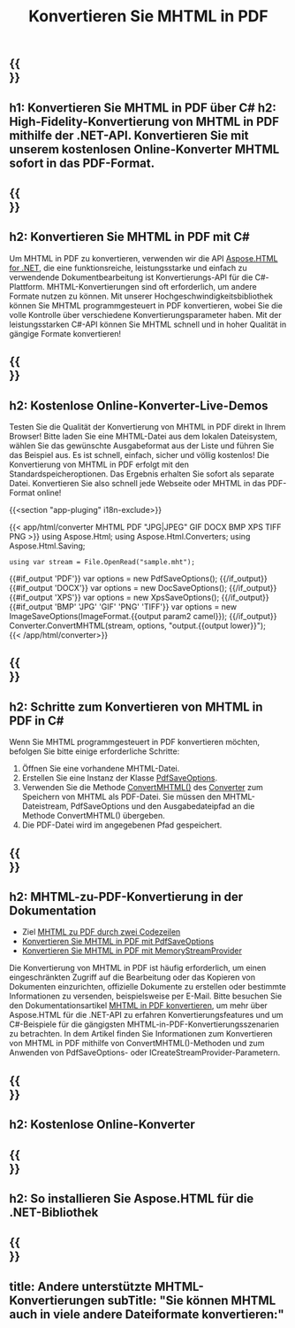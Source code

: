 ﻿---
translation: true
template: /templates/_template-conversion-child.md
title: Konvertieren Sie MHTML in PDF
description: Konvertieren Sie MHTML in C# in PDF. Verwenden Sie einfach die Konverter-API innerhalb von ASP.NET oder einer beliebigen .NET-Anwendung. Probieren Sie kostenlos online MHTML to PDF Converter aus!
url: /net/conversion/mhtml-to-pdf/
family: html
platformtag: net
feature: conversion
informat: MHTML
outformat: PDF
otherformats: DOCX XPS GIF JPEG PNG TIFF BMP
---

{{<section banner>}}
---
h1: Konvertieren Sie MHTML in PDF über C#
h2: High-Fidelity-Konvertierung von MHTML in PDF mithilfe der .NET-API. Konvertieren Sie mit unserem kostenlosen Online-Konverter MHTML sofort in das PDF-Format.
---

{{<section overview>}}
---
h2: Konvertieren Sie MHTML in PDF mit C#
---

Um MHTML in PDF zu konvertieren, verwenden wir die API [Aspose.HTML for .NET](https://products.aspose.com/html/net/), die eine funktionsreiche, leistungsstarke und einfach zu verwendende Dokumentbearbeitung ist Konvertierungs-API für die C#-Plattform. MHTML-Konvertierungen sind oft erforderlich, um andere Formate nutzen zu können. Mit unserer Hochgeschwindigkeitsbibliothek können Sie MHTML programmgesteuert in PDF konvertieren, wobei Sie die volle Kontrolle über verschiedene Konvertierungsparameter haben. Mit der leistungsstarken C#-API können Sie MHTML schnell und in hoher Qualität in gängige Formate konvertieren!

{{<section demos>}}
---
h2: Kostenlose Online-Konverter-Live-Demos
---

Testen Sie die Qualität der Konvertierung von MHTML in PDF direkt in Ihrem Browser! Bitte laden Sie eine MHTML-Datei aus dem lokalen Dateisystem, wählen Sie das gewünschte Ausgabeformat aus der Liste und führen Sie das Beispiel aus. Es ist schnell, einfach, sicher und völlig kostenlos! Die Konvertierung von MHTML in PDF erfolgt mit den Standardspeicheroptionen. Das Ergebnis erhalten Sie sofort als separate Datei. Konvertieren Sie also schnell jede Webseite oder MHTML in das PDF-Format online!

{{<section "app-pluging" i18n-exclude>}}

{{< app/html/converter MHTML PDF "JPG|JPEG" GIF DOCX BMP XPS TIFF PNG >}}
using Aspose.Html;
using Aspose.Html.Converters;
using Aspose.Html.Saving;

    using var stream = File.OpenRead("sample.mht");
{{#if_output 'PDF'}}
    var options = new PdfSaveOptions();
{{/if_output}}
{{#if_output 'DOCX'}}
    var options = new DocSaveOptions();
{{/if_output}}
{{#if_output 'XPS'}}
    var options = new XpsSaveOptions();
{{/if_output}}
{{#if_output 'BMP' 'JPG' 'GIF' 'PNG' 'TIFF'}}
    var options = new ImageSaveOptions(ImageFormat.{{output param2 camel}});
{{/if_output}}
    Converter.ConvertMHTML(stream, options, "output.{{output lower}}");   
{{< /app/html/converter>}} 


{{<section steps>}}
---
h2: Schritte zum Konvertieren von MHTML in PDF in C#
---

Wenn Sie MHTML programmgesteuert in PDF konvertieren möchten, befolgen Sie bitte einige erforderliche Schritte:
1. Öffnen Sie eine vorhandene MHTML-Datei.
1. Erstellen Sie eine Instanz der Klasse [PdfSaveOptions](https://reference.aspose.com/html/net/aspose.html.saving/pdfsaveoptions/).
1. Verwenden Sie die Methode [ConvertMHTML()](https://reference.aspose.com/html/net/aspose.html.converters.converter/convertmhtml/methods/29) des [Converter](https://reference.aspose.com/html/net/aspose.html.converters/converter/) zum Speichern von MHTML als PDF-Datei. Sie müssen den MHTML-Dateistream, PdfSaveOptions und den Ausgabedateipfad an die Methode ConvertMHTML() übergeben.
1. Die PDF-Datei wird im angegebenen Pfad gespeichert.

{{<section documentation>}}
---
h2: MHTML-zu-PDF-Konvertierung in der Dokumentation
---

  - Ziel <a href="https://docs.aspose.com/html/net/converting-between-formats/mhtml-to-pdf/#mhtml-to-pdf-by-two-lines-of-code" target="_blank">MHTML zu PDF durch zwei Codezeilen</a>
  - <a href="https://docs.aspose.com/html/net/converting-between-formats/mhtml-to-pdf/#convert-mhtml-to-pdf-using-pdfsaveoptions" target="_blank" >Konvertieren Sie MHTML in PDF mit PdfSaveOptions</a>
  - <a href="https://docs.aspose.com/html/net/converting-between-formats/mhtml-to-pdf/#output-stream-providers" target="_blank">Konvertieren Sie MHTML in PDF mit MemoryStreamProvider</a>

Die Konvertierung von MHTML in PDF ist häufig erforderlich, um einen eingeschränkten Zugriff auf die Bearbeitung oder das Kopieren von Dokumenten einzurichten, offizielle Dokumente zu erstellen oder bestimmte Informationen zu versenden, beispielsweise per E-Mail. Bitte besuchen Sie den Dokumentationsartikel [MHTML in PDF konvertieren](https://docs.aspose.com/html/net/converting-between-formats/mhtml-to-pdf/), um mehr über Aspose.HTML für die .NET-API zu erfahren Konvertierungsfeatures und um C#-Beispiele für die gängigsten MHTML-in-PDF-Konvertierungsszenarien zu betrachten. In dem Artikel finden Sie Informationen zum Konvertieren von MHTML in PDF mithilfe von ConvertMHTML()-Methoden und zum Anwenden von PdfSaveOptions- oder ICreateStreamProvider-Parametern.

{{<section online-converters>}}
---
h2: Kostenlose Online-Konverter
---

{{<section get-started>}}
---
h2: So installieren Sie Aspose.HTML für die .NET-Bibliothek
---

{{<section other-conversions>}}
---
title: Andere unterstützte MHTML-Konvertierungen
subTitle: "Sie können MHTML auch in viele andere Dateiformate konvertieren:"
---